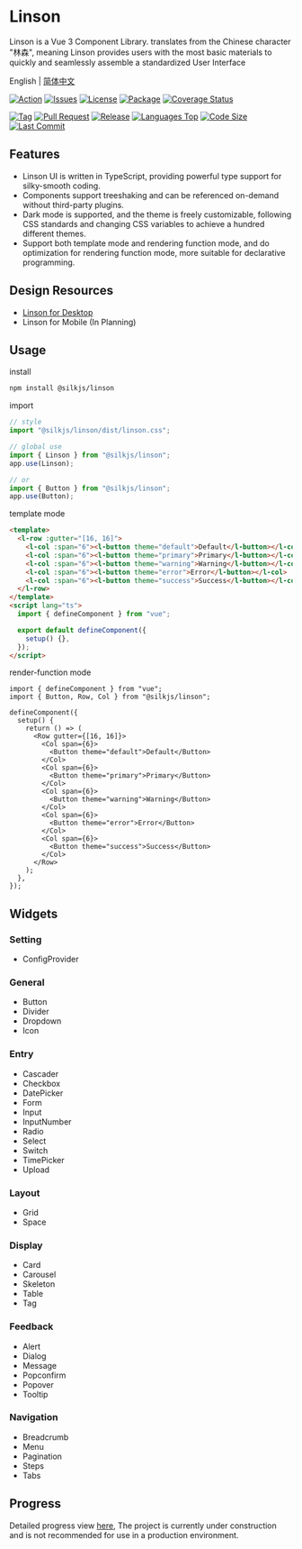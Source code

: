 # Linson

Linson is a Vue 3 Component Library. translates from the Chinese character "林森", meaning Linson provides users with the most basic materials to quickly and seamlessly assemble a standardized User Interface

English | [简体中文](./README.zh-CN.md)

[![Action](https://img.shields.io/github/workflow/status/silkjs/linson/main-action)](https://github.com/silkjs/linson/actions)
[![Issues](https://img.shields.io/github/issues-raw/silkjs/linson)](https://github.com/silkjs/linson/issues)
[![License](https://img.shields.io/github/license/silkjs/linson)](https://github.com/silkjs/linson/blob/main/LICENSE)
[![Package](https://img.shields.io/npm/v/@silkjs/linson)](https://www.npmjs.com/package/@silkjs/linson)
[![Coverage Status](https://img.shields.io/coveralls/github/silkjs/linson)](https://coveralls.io/github/silkjs/linson)

[![Tag](https://img.shields.io/github/tag/silkjs/linson.svg)](#)
[![Pull Request](https://img.shields.io/github/issues-pr/silkjs/linson.svg)](#)
[![Release](https://img.shields.io/github/release/silkjs/linson.svg)](#)
[![Languages Top](https://img.shields.io/github/languages/top/silkjs/linson.svg)](#)
[![Code Size](https://img.shields.io/github/languages/code-size/silkjs/linson.svg)](#)
[![Last Commit](https://img.shields.io/github/last-commit/silkjs/linson.svg)](#)

## Features

- Linson UI is written in TypeScript, providing powerful type support for silky-smooth coding.
- Components support treeshaking and can be referenced on-demand without third-party plugins.
- Dark mode is supported, and the theme is freely customizable, following CSS standards and changing CSS variables to achieve a hundred different themes.
- Support both template mode and rendering function mode, and do optimization for rendering function mode, more suitable for declarative programming.

## Design Resources

- [Linson for Desktop](https://mastergo.com/file/60302553924982?source=link_share)
- Linson for Mobile (In Planning)

## Usage

install

```bash
npm install @silkjs/linson
```

import

```typescript
// style
import "@silkjs/linson/dist/linson.css";

// global use
import { Linson } from "@silkjs/linson";
app.use(Linson);

// or
import { Button } from "@silkjs/linson";
app.use(Button);
```

template mode

```html
<template>
  <l-row :gutter="[16, 16]">
    <l-col :span="6"><l-button theme="default">Default</l-button></l-col>
    <l-col :span="6"><l-button theme="primary">Primary</l-button></l-col>
    <l-col :span="6"><l-button theme="warning">Warning</l-button></l-col>
    <l-col :span="6"><l-button theme="error">Error</l-button></l-col>
    <l-col :span="6"><l-button theme="success">Success</l-button></l-col>
  </l-row>
</template>
<script lang="ts">
  import { defineComponent } from "vue";

  export default defineComponent({
    setup() {},
  });
</script>
```

render-function mode

```tsx
import { defineComponent } from "vue";
import { Button, Row, Col } from "@silkjs/linson";

defineComponent({
  setup() {
    return () => (
      <Row gutter={[16, 16]}>
        <Col span={6}>
          <Button theme="default">Default</Button>
        </Col>
        <Col span={6}>
          <Button theme="primary">Primary</Button>
        </Col>
        <Col span={6}>
          <Button theme="warning">Warning</Button>
        </Col>
        <Col span={6}>
          <Button theme="error">Error</Button>
        </Col>
        <Col span={6}>
          <Button theme="success">Success</Button>
        </Col>
      </Row>
    );
  },
});
```

## Widgets

### Setting

- ConfigProvider

### General

- Button
- Divider
- Dropdown
- Icon

### Entry

- Cascader
- Checkbox
- DatePicker
- Form
- Input
- InputNumber
- Radio
- Select
- Switch
- TimePicker
- Upload

### Layout

- Grid
- Space

### Display

- Card
- Carousel
- Skeleton
- Table
- Tag

### Feedback

- Alert
- Dialog
- Message
- Popconfirm
- Popover
- Tooltip

### Navigation

- Breadcrumb
- Menu
- Pagination
- Steps
- Tabs

## Progress

Detailed progress view [here](./docs/progress.md), The project is currently under construction and is not recommended for use in a production environment.
